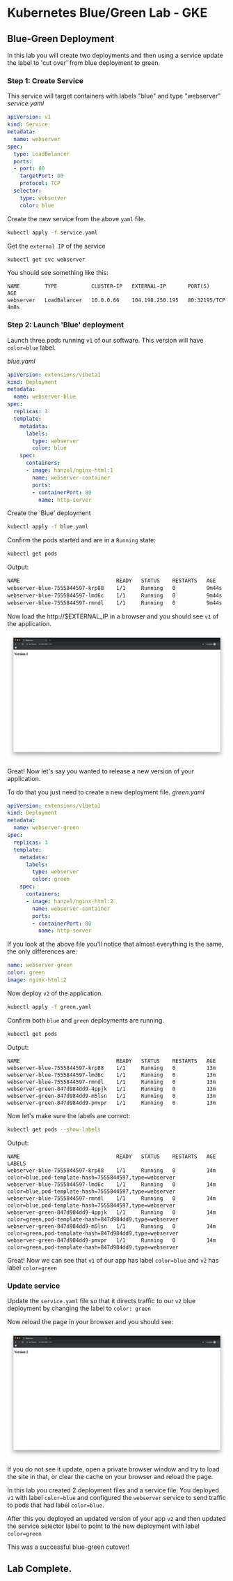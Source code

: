 # Kubernetes Blue/Green Lab - GKE
## Blue-Green Deployment
In this lab you will create two deployments and then using a service update the label to 'cut over' from blue deployment to green. 

### Step 1: Create Service
This service will target containers with labels "blue" and type "webserver" 
*service.yaml*
```yaml
apiVersion: v1
kind: Service
metadata:
  name: webserver
spec:
  type: LoadBalancer
  ports:
  - port: 80
    targetPort: 80
    protocol: TCP
  selector:
    type: webserver
    color: blue
```

Create the new service from the above `yaml` file. 
```bash
kubectl apply -f service.yaml 
```

Get the `external IP` of the service 
```bash
kubectl get svc webserver 
```

You should see something like this: 
```
NAME        TYPE           CLUSTER-IP   EXTERNAL-IP       PORT(S)        AGE
webserver   LoadBalancer   10.0.0.66    104.198.250.195   80:32195/TCP   4m8s
```

### Step 2: Launch 'Blue' deployment 
Launch three pods running `v1` of our software.  This version will have `color=blue` label. 

*blue.yaml*
```yaml
apiVersion: extensions/v1beta1
kind: Deployment
metadata:
  name: webserver-blue
spec:
  replicas: 3
  template:
    metadata:
      labels:
        type: webserver
        color: blue
    spec:
      containers:
      - image: hanzel/nginx-html:1
        name: webserver-container
        ports:
        - containerPort: 80
          name: http-server
```

Create the 'Blue' deployment
```bash
kubectl apply -f blue.yaml
```

Confirm the pods started and are in a `Running` state: 
```bash
kubectl get pods 
```

Output: 
```bash
NAME                               READY   STATUS    RESTARTS   AGE
webserver-blue-7555844597-krp88    1/1     Running   0          9m44s
webserver-blue-7555844597-lmd6c    1/1     Running   0          9m44s
webserver-blue-7555844597-rmndl    1/1     Running   0          9m44s
```

Now load the http://$EXTERNAL_IP in a browser and you should see `v1` of the application. 


![](index/0D643FF7-E633-41E9-B6A6-76DC753A5462.png)

Great!  Now let's say you wanted to release a new version of your application. 

To do that you just need to create a new deployment file. 
*green.yaml*
```yaml
apiVersion: extensions/v1beta1
kind: Deployment
metadata:
  name: webserver-green
spec:
  replicas: 3
  template:
    metadata:
      labels:
        type: webserver
        color: green
    spec:
      containers:
      - image: hanzel/nginx-html:2
        name: webserver-container
        ports:
        - containerPort: 80
          name: http-server
```

If you look at the above file you'll notice that almost everything is the same, the only differences are: 
```yaml
name: webserver-green
color: green
image: nginx-html:2
```

Now deploy `v2` of the application. 
```bash
kubectl apply -f green.yaml
```

Confirm both `blue` and `green` deployments are running. 
```bash
kubectl get pods 
```

Output: 
```
NAME                               READY   STATUS    RESTARTS   AGE
webserver-blue-7555844597-krp88    1/1     Running   0          13m
webserver-blue-7555844597-lmd6c    1/1     Running   0          13m
webserver-blue-7555844597-rmndl    1/1     Running   0          13m
webserver-green-847d984dd9-4ppjk   1/1     Running   0          13m
webserver-green-847d984dd9-m5lsn   1/1     Running   0          13m
webserver-green-847d984dd9-pmvpr   1/1     Running   0          13m
```

Now let's make sure the labels are correct: 
```bash
kubectl get pods --show-labels 
```

Output: 
```
NAME                               READY   STATUS    RESTARTS   AGE   LABELS
webserver-blue-7555844597-krp88    1/1     Running   0          14m   color=blue,pod-template-hash=7555844597,type=webserver
webserver-blue-7555844597-lmd6c    1/1     Running   0          14m   color=blue,pod-template-hash=7555844597,type=webserver
webserver-blue-7555844597-rmndl    1/1     Running   0          14m   color=blue,pod-template-hash=7555844597,type=webserver
webserver-green-847d984dd9-4ppjk   1/1     Running   0          14m   color=green,pod-template-hash=847d984dd9,type=webserver
webserver-green-847d984dd9-m5lsn   1/1     Running   0          14m   color=green,pod-template-hash=847d984dd9,type=webserver
webserver-green-847d984dd9-pmvpr   1/1     Running   0          14m   color=green,pod-template-hash=847d984dd9,type=webserver
```

Great! Now we can see that `v1` of our app has label `color=blue` and `v2` has label `color=green` 

### Update service
Update the `service.yaml` file so that it directs traffic to our `v2` blue deployment by changing the label to `color: green`

Now reload the page in your browser and you should see: 

![](index/01A1FC1A-FEE2-44F6-AF69-DCE66E4B06D7.png)

If you do not see it update, open a private browser window and try to load the site in that, or clear the cache on your browser and reload the page. 

In this lab you created 2 deployment files and a service file.  You deployed `v1` with label `color=blue` and configured the `webserver` service to send traffic to pods that had label `color=blue`.  

After this you deployed an updated version of your app `v2` and then updated the service selector label to point to the new deployment with label `color=green` 

This was a successful blue-green cutover! 

## Lab Complete.